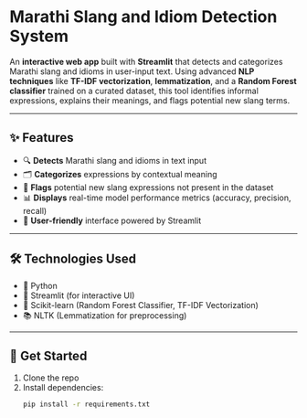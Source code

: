 # Marathi Slang and Idiom Detection System

An **interactive web app** built with **Streamlit** that detects and categorizes Marathi slang and idioms in user-input text. Using advanced **NLP techniques** like **TF-IDF vectorization**, **lemmatization**, and a **Random Forest classifier** trained on a curated dataset, this tool identifies informal expressions, explains their meanings, and flags potential new slang terms.

---

## ✨ Features

- 🔍 **Detects** Marathi slang and idioms in text input  
- 🗂️ **Categorizes** expressions by contextual meaning  
- 🚩 **Flags** potential new slang expressions not present in the dataset  
- 📊 **Displays** real-time model performance metrics (accuracy, precision, recall)  
- 🎨 **User-friendly** interface powered by Streamlit  

---

## 🛠️ Technologies Used

- 🐍 Python  
- 📱 Streamlit (for interactive UI)  
- 🔬 Scikit-learn (Random Forest Classifier, TF-IDF Vectorization)  
- 📚 NLTK (Lemmatization for preprocessing)  

---

## 🚀 Get Started

1. Clone the repo  
2. Install dependencies:  
   ```bash
   pip install -r requirements.txt
